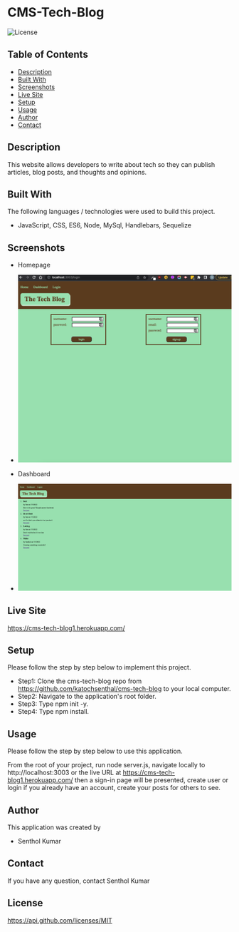 # CMS-Tech-Blog

![License](https://img.shields.io/badge/License-MIT-orange.svg?style=plastic&logo=appveyor)

## Table of Contents

- [Description](#description)
- [Built With](#Built-With)
- [Screenshots](#screenshots)
- [Live Site](#live-site)
- [Setup](#setup)
- [Usage](#usage)
- [Author](#author)
- [Contact](#Contact)

## Description

This website allows developers to write about tech so they can publish articles, blog posts, and thoughts and opinions.

## Built With

The following languages / technologies were used to build this project.

- JavaScript, CSS, ES6, Node, MySql, Handlebars, Sequelize

## Screenshots

- Homepage

* ![Alt text](./public/screenshots/login.png)

- Dashboard

* ![Alt text](./public/screenshots/post.png)

## Live Site

https://cms-tech-blog1.herokuapp.com/

## Setup

Please follow the step by step below to implement this project.

- Step1: Clone the cms-tech-blog repo from https://github.com/katochsenthal/cms-tech-blog to your local computer. <br>
- Step2: Navigate to the application's root folder. <br>
- Step3: Type npm init -y. <br>
- Step4: Type npm install. <br>

## Usage

Please follow the step by step below to use this application.

From the root of your project, run node server.js, navigate locally to http://localhost:3003 or the live URL at https://cms-tech-blog1.herokuapp.com/ then a sign-in page will be presented, create user or login if you already have an account, create your posts for others to see.

## Author

This application was created by

- Senthol Kumar

## Contact

If you have any question, contact Senthol Kumar

## License

https://api.github.com/licenses/MIT

